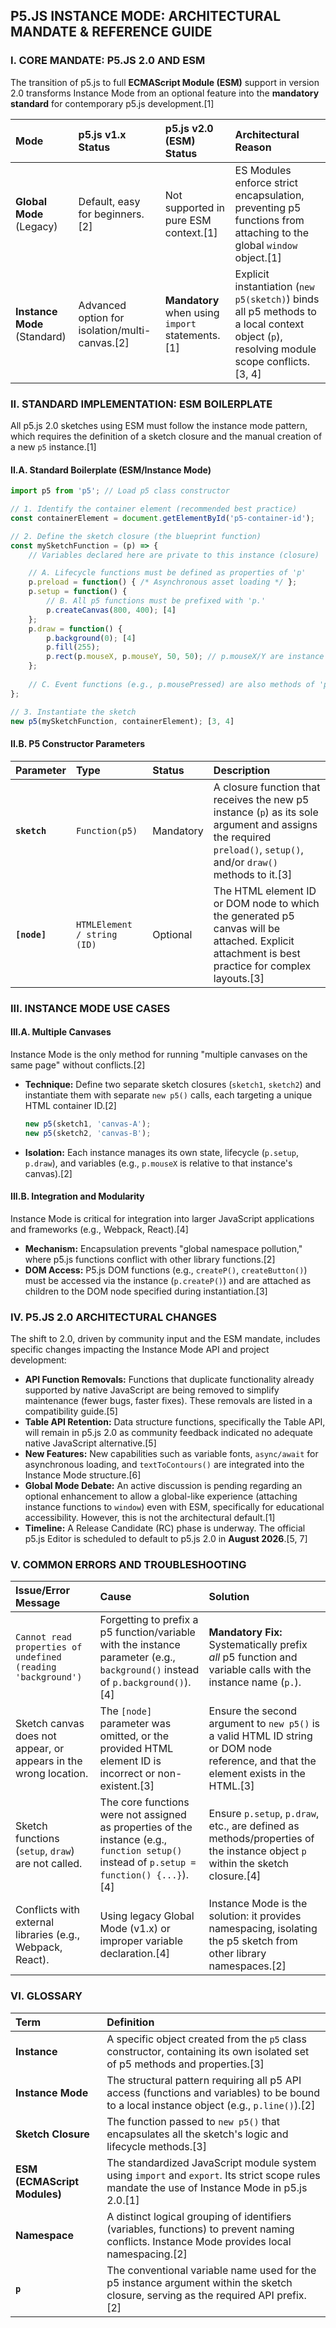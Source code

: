 ## P5.JS INSTANCE MODE: ARCHITECTURAL MANDATE & REFERENCE GUIDE

### I. CORE MANDATE: P5.JS 2.0 AND ESM

The transition of p5.js to full **ECMAScript Module (ESM)** support in version 2.0 transforms Instance Mode from an optional feature into the **mandatory standard** for contemporary p5.js development.[1]

| Mode | p5.js v1.x Status | p5.js v2.0 (ESM) Status | Architectural Reason |
| :--- | :--- | :--- | :--- |
| **Global Mode** (Legacy) | Default, easy for beginners.[2] | Not supported in pure ESM context.[1] | ES Modules enforce strict encapsulation, preventing p5 functions from attaching to the global `window` object.[1] |
| **Instance Mode** (Standard) | Advanced option for isolation/multi-canvas.[2] | **Mandatory** when using `import` statements.[1] | Explicit instantiation (`new p5(sketch)`) binds all p5 methods to a local context object (`p`), resolving module scope conflicts.[3, 4] |

### II. STANDARD IMPLEMENTATION: ESM BOILERPLATE

All p5.js 2.0 sketches using ESM must follow the instance mode pattern, which requires the definition of a sketch closure and the manual creation of a new `p5` instance.[1]

#### II.A. Standard Boilerplate (ESM/Instance Mode)

```javascript
import p5 from 'p5'; // Load p5 class constructor

// 1. Identify the container element (recommended best practice)
const containerElement = document.getElementById('p5-container-id');

// 2. Define the sketch closure (the blueprint function)
const mySketchFunction = (p) => {
    // Variables declared here are private to this instance (closure)

    // A. Lifecycle functions must be defined as properties of 'p'
    p.preload = function() { /* Asynchronous asset loading */ };
    p.setup = function() {
        // B. All p5 functions must be prefixed with 'p.'
        p.createCanvas(800, 400); [4]
    };
    p.draw = function() {
        p.background(0); [4]
        p.fill(255);
        p.rect(p.mouseX, p.mouseY, 50, 50); // p.mouseX/Y are instance properties
    };
    
    // C. Event functions (e.g., p.mousePressed) are also methods of 'p'
};

// 3. Instantiate the sketch
new p5(mySketchFunction, containerElement); [3, 4]
```

#### II.B. P5 Constructor Parameters

| Parameter | Type | Status | Description |
| :--- | :--- | :--- | :--- |
| **`sketch`** | `Function(p5)` | Mandatory | A closure function that receives the new p5 instance (`p`) as its sole argument and assigns the required `preload()`, `setup()`, and/or `draw()` methods to it.[3] |
| **`[node]`** | `HTMLElement / string (ID)` | Optional | The HTML element ID or DOM node to which the generated p5 canvas will be attached. Explicit attachment is best practice for complex layouts.[3] |

### III. INSTANCE MODE USE CASES

#### III.A. Multiple Canvases

Instance Mode is the only method for running "multiple canvases on the same page" without conflicts.[2]

  * **Technique:** Define two separate sketch closures (`sketch1`, `sketch2`) and instantiate them with separate `new p5()` calls, each targeting a unique HTML container ID.[2]
    ```javascript
    new p5(sketch1, 'canvas-A');
    new p5(sketch2, 'canvas-B');
    ```
  * **Isolation:** Each instance manages its own state, lifecycle (`p.setup`, `p.draw`), and variables (e.g., `p.mouseX` is relative to that instance's canvas).[2]

#### III.B. Integration and Modularity

Instance Mode is critical for integration into larger JavaScript applications and frameworks (e.g., Webpack, React).[4]

  * **Mechanism:** Encapsulation prevents "global namespace pollution," where p5.js functions conflict with other library functions.[2]
  * **DOM Access:** P5.js DOM functions (e.g., `createP()`, `createButton()`) must be accessed via the instance (`p.createP()`) and are attached as children to the DOM node specified during instantiation.[3]

### IV. P5.JS 2.0 ARCHITECTURAL CHANGES

The shift to 2.0, driven by community input and the ESM mandate, includes specific changes impacting the Instance Mode API and project development:

  * **API Function Removals:** Functions that duplicate functionality already supported by native JavaScript are being removed to simplify maintenance (fewer bugs, faster fixes). These removals are listed in a compatibility guide.[5]
  * **Table API Retention:** Data structure functions, specifically the Table API, will remain in p5.js 2.0 as community feedback indicated no adequate native JavaScript alternative.[5]
  * **New Features:** New capabilities such as variable fonts, `async/await` for asynchronous loading, and `textToContours()` are integrated into the Instance Mode structure.[6]
  * **Global Mode Debate:** An active discussion is pending regarding an optional enhancement to allow a global-like experience (attaching instance functions to `window`) even with ESM, specifically for educational accessibility. However, this is not the architectural default.[1]
  * **Timeline:** A Release Candidate (RC) phase is underway. The official p5.js Editor is scheduled to default to p5.js 2.0 in **August 2026**.[5, 7]

### V. COMMON ERRORS AND TROUBLESHOOTING

| Issue/Error Message | Cause | Solution |
| :--- | :--- | :--- |
| `Cannot read properties of undefined (reading 'background')` | Forgetting to prefix a p5 function/variable with the instance parameter (e.g., `background()` instead of `p.background()`).[4] | **Mandatory Fix:** Systematically prefix *all* p5 function and variable calls with the instance name (`p.`). |
| Sketch canvas does not appear, or appears in the wrong location. | The `[node]` parameter was omitted, or the provided HTML element ID is incorrect or non-existent.[3] | Ensure the second argument to `new p5()` is a valid HTML ID string or DOM node reference, and that the element exists in the HTML.[3] |
| Sketch functions (`setup`, `draw`) are not called. | The core functions were not assigned as properties of the instance (e.g., `function setup()` instead of `p.setup = function() {...}`).[4] | Ensure `p.setup`, `p.draw`, etc., are defined as methods/properties of the instance object `p` within the sketch closure.[4] |
| Conflicts with external libraries (e.g., Webpack, React). | Using legacy Global Mode (v1.x) or improper variable declaration.[4] | Instance Mode is the solution: it provides namespacing, isolating the p5 sketch from other library namespaces.[2] |

### VI. GLOSSARY

| Term | Definition |
| :--- | :--- |
| **Instance** | A specific object created from the `p5` class constructor, containing its own isolated set of p5 methods and properties.[3] |
| **Instance Mode** | The structural pattern requiring all p5 API access (functions and variables) to be bound to a local instance object (e.g., `p.line()`).[2] |
| **Sketch Closure** | The function passed to `new p5()` that encapsulates all the sketch's logic and lifecycle methods.[3] |
| **ESM (ECMAScript Modules)** | The standardized JavaScript module system using `import` and `export`. Its strict scope rules mandate the use of Instance Mode in p5.js 2.0.[1] |
| **Namespace** | A distinct logical grouping of identifiers (variables, functions) to prevent naming conflicts. Instance Mode provides local namespacing.[2] |
| **`p`** | The conventional variable name used for the p5 instance argument within the sketch closure, serving as the required API prefix.[2] |